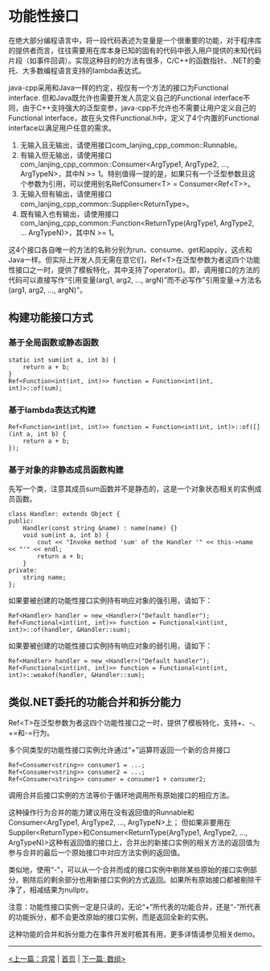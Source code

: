 # 功能性接口 #

在绝大部分编程语言中，将一段代码表述为变量是一个很重要的功能，对于程序库的提供者而言，往往需要用在库本身已知的固有的代码中嵌入用户提供的未知代码片段（如事件回调）。实现这种目的的方法有很多，C/C++的函数指针、.NET的委托、大多数编程语言支持的lambda表达式。

java-cpp采用和Java一样的约定，视仅有一个方法的接口为Functional interface. 但和Java既允许也需要开发人员定义自己的Functional interface不同，由于C++支持强大的泛型变参，java-cpp不允许也不需要让用户定义自己的Functional interface，故在头文件Functional.h中，定义了4个内置的Functional interface以满足用户任意的需求。

1. 无输入且无输出，请使用接口com_lanjing_cpp_common::Runnable。
2. 有输入但无输出，请使用接口com_lanjing_cpp_common::Consumer&lt;ArgType1, ArgType2, ..., ArgTypeN&gt;，其中N >= 1。特别值得一提的是，如果只有一个泛型参数且这个参数为引用，可以使用别名RefConsumer&lt;T&gt; = Consumer&lt;Ref&lt;T&gt;&gt;。
3. 无输入但有输出，请使用接口com_lanjing_cpp_common::Supplier&lt;ReturnType&gt;。
4. 既有输入也有输出，请使用接口com_lanjing_cpp_common::Function&lt;ReturnType(ArgType1, ArgType2, ... ArgTypeN)&gt;，其中N >= 1。

这4个接口各自唯一的方法的名称分别为run、consume、get和apply，这点和Java一样。但实际上开发人员无需在意它们，Ref&lt;T&gt;在泛型参数为者这四个功能性接口之一时，提供了模板特化，其中支持了operator()。即，调用接口的方法的代码可以直接写作“引用变量(arg1, arg2, ..., argN)”而不必写作"引用变量->方法名(arg1, arg2, ..., argN)"。

## 构建功能接口方式 ##

### 基于全局函数或静态函数 ###

    static int sum(int a, int b) {
        return a + b;
    }
    Ref<Function<int(int, int)>> function = Function<int(int, int)>::of(sum);
    
### 基于lambda表达式构建 ###

    Ref<Function<int(int, int)>> function = Function<int(int, int)>::of([](int a, int b) {
        return a + b;
    });
    
### 基于对象的非静态成员函数构建 ###

先写一个类，注意其成员sum函数并不是静态的，这是一个对象状态相关的实例成员函数。

    class Handler: extends Object {
    public:
        Handler(const string &name) : name(name) {}
        void sum(int a, int b) {
            cout << "Invoke method 'sum' of the Handler '" << this->name << "'" << endl;
            return a + b;
        }
    private:
        string name;
    };
    
如果要被创建的功能性接口实例持有响应对象的强引用，请如下：

    Ref<Handler> handler = new_<Handler>("Default handler");
    Ref<Functional<int(int, int)>> function = Functional<int(int, int)>::of(handler, &Handler::sum);

如果要被创建的功能性接口实例持有响应对象的弱引用，请如下：

    Ref<Handler> handler = new_<Handler>("Default handler");
    Ref<Functional<int(int, int)>> function = Functional<int(int, int)>::weakof(handler, &Handler::sum);

## 类似.NET委托的功能合并和拆分能力 ##

Ref&lt;T&gt;在泛型参数为者这四个功能性接口之一时，提供了模板特化，支持+、-、+=和-=行为。

多个同类型的功能性接口实例允许通过“+”运算符返回一个新的合并接口

    Ref<Consumer<string>> consumer1 = ...;
    Ref<Consumer<string>> consumer2 = ...;
    Ref<Consumer<string>> consumer = consumer1 + consumer2;
    
调用合并后接口实例的方法等价于循环地调用所有原始接口的相应方法。

这种操作行为合并的能力建议用在没有返回值的Runnable和Consumer&lt;ArgType1, ArgType2, ..., ArgTypeN&gt;上； 但如果非要用在Suppiler&lt;ReturnType&gt;和Consumer&lt;ReturnType(ArgType1, ArgType2, ..., ArgTypeN)&gt;这种有返回值的接口上，合并出的新接口实例的相关方法的返回值为参与合并的最后一个原始接口中对应方法实例的返回值。

类似地，使用“-”，可以从一个合并而成的接口实例中剔除某些原始的接口实例部分，剔除后的剩余部分也用新接口实例的方式返回。如果所有原始接口都被剔除干净了，相减结果为nullptr。

注意：功能性接口实例一定是只读的，无论“+”所代表的功能合并，还是“-”所代表的功能拆分，都不会更改原始的接口实例，而是返回全新的实例。

这种功能的合并和拆分能力在事件开发时极其有用，更多详情请参见相关demo。

----------

[<上一篇：异常](./exception.md) | [首页](./README.md) | [下一篇: 数组>](./array.md)
